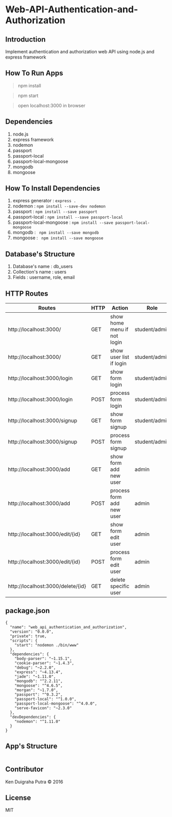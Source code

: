 # Web-API-Authentication-and-Authorization

## Introduction
Implement authentication and authorization web API using node.js and express framework

## How To Run Apps
> npm install

> npm start

> open localhost:3000 in browser

## Dependencies
1. node.js
2. express framework
3. nodemon
4. passport
5. passport-local
6. passport-local-mongoose
7. mongodb
8. mongoose

## How To Install Dependencies
1. express generator : ```express .```
2. nodemon : ```npm install --save-dev nodemon```
3. passport : ```npm install --save passport```
4. passport-local : ```npm install --save passport-local```
5. passport-local-mongoose : ```npm install --save passport-local-mongoose```
6. mongodb : ``` npm install --save mongodb```
6. mongoose : ``` npm install --save mongoose```

## Database's Structure

1. Database's name : db_users
2. Collection's name : users
3. Fields : username, role, email

## HTTP Routes

| Routes | HTTP | Action | Role |
|--------|------|--------|------|
| http://localhost:3000/ | GET | show home menu if not login | student/admin |
| http://localhost:3000/ | GET | show user list if login | student/admin |
| http://localhost:3000/login | GET | show form login | student/admin |
| http://localhost:3000/login | POST | process form login | student/admin |
| http://localhost:3000/signup | GET | show form signup | student/admin |
| http://localhost:3000/signup | POST | process form signup | student/admin |
| http://localhost:3000/add | GET | show form add new user | admin |
| http://localhost:3000/add | POST | process form add new user | admin |
| http://localhost:3000/edit/{id} | GET | show form edit user | admin |
| http://localhost:3000/edit/{id} | POST | process form edit user | admin |
| http://localhost:3000/delete/{id} | GET | delete specific user | admin |


## package.json

```
{
  "name": "web_api_authentication_and_authorization",
  "version": "0.0.0",
  "private": true,
  "scripts": {
    "start": "nodemon ./bin/www"
  },
  "dependencies": {
    "body-parser": "~1.15.1",
    "cookie-parser": "~1.4.3",
    "debug": "~2.2.0",
    "express": "~4.13.4",
    "jade": "~1.11.0",
    "mongodb": "^2.2.11",
    "mongoose": "^4.6.5",
    "morgan": "~1.7.0",
    "passport": "^0.3.2",
    "passport-local": "^1.0.0",
    "passport-local-mongoose": "^4.0.0",
    "serve-favicon": "~2.3.0"
  },
  "devDependencies": {
    "nodemon": "^1.11.0"
  }
}

```

## App's Structure

```
```


## Contributor
Ken Duigraha Putra &copy; 2016

## License
MIT
